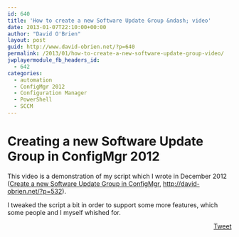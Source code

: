 ```yaml
---
id: 640
title: 'How to create a new Software Update Group &ndash; video'
date: 2013-01-07T22:10:00+00:00
author: "David O'Brien"
layout: post
guid: http://www.david-obrien.net/?p=640
permalink: /2013/01/how-to-create-a-new-software-update-group-video/
jwplayermodule_fb_headers_id:
  - 642
categories:
  - automation
  - ConfigMgr 2012
  - Configuration Manager
  - PowerShell
  - SCCM
---
```

# Creating a new Software Update Group in ConfigMgr 2012

This video is a demonstration of my script which I wrote in December 2012 (<a href="http://www.david-obrien.net/2012/12/02/create-a-new-software-update-group-in-configmgr/" onclick="_gaq.push(['_trackEvent', 'outbound-article', 'http://www.david-obrien.net/2012/12/02/create-a-new-software-update-group-in-configmgr/', 'Create a new Software Update Group in ConfigMgr']);" >Create a new Software Update Group in ConfigMgr</a>, <a href="http://david-obrien.net/?p=532" onclick="_gaq.push(['_trackEvent', 'outbound-article', 'http://david-obrien.net/?p=532', 'http://david-obrien.net/?p=532']);" target="_blank">http://david-obrien.net/?p=532</a>).

I tweaked the script a bit in order to support some more features, which some people and I myself whished for.

<div class='jwplayer' id='jwplayer-2'>
</div>

<div style="float: right; margin-left: 10px;">
  <a href="https://twitter.com/share" onclick="_gaq.push(['_trackEvent', 'outbound-article', 'https://twitter.com/share', 'Tweet']);" class="twitter-share-button" data-count="vertical" data-url="http://www.david-obrien.net/2013/01/how-to-create-a-new-software-update-group-video/">Tweet</a>
</div>

